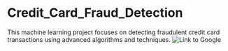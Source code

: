 # Credit_Card_Fraud_Detection
This machine learning project focuses on detecting fraudulent credit card transactions using advanced algorithms and techniques.
![Link to Google](https://miro.medium.com/v2/resize:fit:750/1*Lci4cCUXgb6zZRyKmgWfVA.png)
